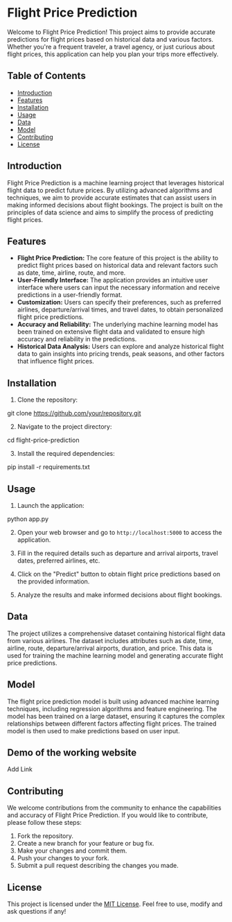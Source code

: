 # Flight Price Prediction

Welcome to Flight Price Prediction! This project aims to provide accurate predictions for flight prices based on historical data and various factors. Whether you're a frequent traveler, a travel agency, or just curious about flight prices, this application can help you plan your trips more effectively.

## Table of Contents

- [Introduction](#introduction)
- [Features](#features)
- [Installation](#installation)
- [Usage](#usage)
- [Data](#data)
- [Model](#model)
- [Contributing](#contributing)
- [License](#license)

## Introduction

Flight Price Prediction is a machine learning project that leverages historical flight data to predict future prices. By utilizing advanced algorithms and techniques, we aim to provide accurate estimates that can assist users in making informed decisions about flight bookings. The project is built on the principles of data science and aims to simplify the process of predicting flight prices.

## Features

- **Flight Price Prediction:** The core feature of this project is the ability to predict flight prices based on historical data and relevant factors such as date, time, airline, route, and more.
- **User-Friendly Interface:** The application provides an intuitive user interface where users can input the necessary information and receive predictions in a user-friendly format.
- **Customization:** Users can specify their preferences, such as preferred airlines, departure/arrival times, and travel dates, to obtain personalized flight price predictions.
- **Accuracy and Reliability:** The underlying machine learning model has been trained on extensive flight data and validated to ensure high accuracy and reliability in the predictions.
- **Historical Data Analysis:** Users can explore and analyze historical flight data to gain insights into pricing trends, peak seasons, and other factors that influence flight prices.

## Installation

1. Clone the repository:

git clone https://github.com/your/repository.git



2. Navigate to the project directory:

cd flight-price-prediction



3. Install the required dependencies:

pip install -r requirements.txt



## Usage

1. Launch the application:

python app.py


2. Open your web browser and go to `http://localhost:5000` to access the application.

3. Fill in the required details such as departure and arrival airports, travel dates, preferred airlines, etc.

4. Click on the "Predict" button to obtain flight price predictions based on the provided information.

5. Analyze the results and make informed decisions about flight bookings.

## Data

The project utilizes a comprehensive dataset containing historical flight data from various airlines. The dataset includes attributes such as date, time, airline, route, departure/arrival airports, duration, and price. This data is used for training the machine learning model and generating accurate flight price predictions.

## Model

The flight price prediction model is built using advanced machine learning techniques, including regression algorithms and feature engineering. The model has been trained on a large dataset, ensuring it captures the complex relationships between different factors affecting flight prices. The trained model is then used to make predictions based on user input.

## Demo of the working website
Add Link

## Contributing

We welcome contributions from the community to enhance the capabilities and accuracy of Flight Price Prediction. If you would like to contribute, please follow these steps:

1. Fork the repository.
2. Create a new branch for your feature or bug fix.
3. Make your changes and commit them.
4. Push your changes to your fork.
5. Submit a pull request describing the changes you made.




## License

This project is licensed under the [MIT License](LICENSE). Feel free to use, modify and ask questions if any!
